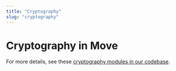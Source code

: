 ```yaml
---
title: "Cryptography"
slug: "cryptography"
---
```


# Cryptography in Move

For more details, see these [cryptography modules in our codebase](https://github.com/aptos-labs/aptos-core/tree/main/aptos-move/framework/aptos-stdlib/sources/cryptography).
